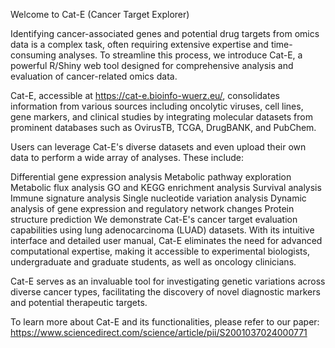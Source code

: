 Welcome to Cat-E (Cancer Target Explorer)

Identifying cancer-associated genes and potential drug targets from omics data is a complex task, often requiring extensive expertise and time-consuming analyses. To streamline this process, we introduce Cat-E, a powerful R/Shiny web tool designed for comprehensive analysis and evaluation of cancer-related omics data.

Cat-E, accessible at https://cat-e.bioinfo-wuerz.eu/, consolidates information from various sources including oncolytic viruses, cell lines, gene markers, and clinical studies by integrating molecular datasets from prominent databases such as OvirusTB, TCGA, DrugBANK, and PubChem.

Users can leverage Cat-E's diverse datasets and even upload their own data to perform a wide array of analyses. These include:

Differential gene expression analysis
Metabolic pathway exploration
Metabolic flux analysis
GO and KEGG enrichment analysis
Survival analysis
Immune signature analysis
Single nucleotide variation analysis
Dynamic analysis of gene expression and regulatory network changes
Protein structure prediction
We demonstrate Cat-E's cancer target evaluation capabilities using lung adenocarcinoma (LUAD) datasets. With its intuitive interface and detailed user manual, Cat-E eliminates the need for advanced computational expertise, making it accessible to experimental biologists, undergraduate and graduate students, as well as oncology clinicians.

Cat-E serves as an invaluable tool for investigating genetic variations across diverse cancer types, facilitating the discovery of novel diagnostic markers and potential therapeutic targets.

To learn more about Cat-E and its functionalities, please refer to our paper: https://www.sciencedirect.com/science/article/pii/S2001037024000771
